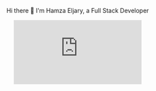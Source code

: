 <div style="margin: 0 auto; text-align: center; width: fit-content;">
    <p>Hi there 👋 I'm Hamza Eljary, a Full Stack Developer</p>
    <a href="https://github.com/heljary">
<!--         <img src="https://badge.mediaplus.ma/greenbinary/heljary" alt="heljary's 42 stats" /> -->
        <iframe src="https://tryhackme.com/api/v2/badges/public-profile?userPublicId=4825628" style='border:none;'></iframe>
    </a>
</div>
